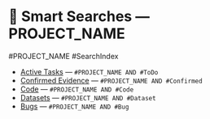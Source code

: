 # 🔎 Smart Searches — PROJECT_NAME
#PROJECT_NAME #SearchIndex

- [Active Tasks](bear://x-callback-url/search?term=%23PROJECT_NAME%20AND%20%23ToDo) — `#PROJECT_NAME AND #ToDo`
- [Confirmed Evidence](bear://x-callback-url/search?term=%23PROJECT_NAME%20AND%20%23Confirmed) — `#PROJECT_NAME AND #Confirmed`
- [Code](bear://x-callback-url/search?term=%23PROJECT_NAME%20AND%20%23Code) — `#PROJECT_NAME AND #Code`
- [Datasets](bear://x-callback-url/search?term=%23PROJECT_NAME%20AND%20%23Dataset) — `#PROJECT_NAME AND #Dataset`
- [Bugs](bear://x-callback-url/search?term=%23PROJECT_NAME%20AND%20%23Bug) — `#PROJECT_NAME AND #Bug`
